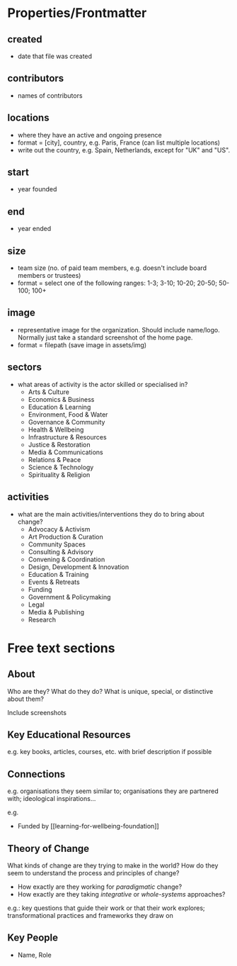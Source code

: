 # Properties/Frontmatter
## created 
- date that file was created
## contributors 
- names of contributors
## locations
- where they have an active and ongoing presence
- format = [city], country, e.g. Paris, France (can list multiple locations)
- write out the country, e.g. Spain, Netherlands, except for "UK" and "US".
## start 
- year founded 
## end
-  year ended 
## size
- team size (no. of paid team members, e.g. doesn't include board members or trustees)
- format = select one of the following ranges: 1-3; 3-10; 10-20; 20-50; 50-100; 100+
## image
- representative image for the organization. Should include name/logo. Normally just take a standard screenshot of the home page.
- format = filepath (save image in assets/img)
## sectors 
- what areas of activity is the actor skilled or specialised in?
	- Arts & Culture
	- Economics & Business
	- Education & Learning
	- Environment, Food & Water
	- Governance & Community
	- Health & Wellbeing
	- Infrastructure & Resources
	- Justice & Restoration
	- Media & Communications 
	- Relations & Peace 
	- Science & Technology 
	- Spirituality & Religion 
## activities 
- what are the main activities/interventions they do to bring about change?
	- Advocacy & Activism 
	- Art Production & Curation 
	- Community Spaces 
	- Consulting & Advisory
	- Convening & Coordination 
	- Design, Development & Innovation
	- Education & Training
	- Events & Retreats
	- Funding
	- Government & Policymaking
	- Legal
	- Media & Publishing
	- Research 

# Free text sections

## About 

Who are they? What do they do? What is unique, special, or distinctive about them?

Include screenshots

## Key Educational Resources 

e.g. key books, articles, courses, etc. with brief description if possible

## Connections

e.g. organisations they seem similar to; organisations they are partnered with; ideological inspirations...

e.g. 
- Funded by [[learning-for-wellbeing-foundation]]

## Theory of Change

What kinds of change are they trying to make in the world? How do they seem to understand the process and principles of change?

- How exactly are they working for *paradigmatic* change?
- How exactly are they taking *integrative* or *whole-systems* approaches?

e.g.: key questions that guide their work or that their work explores; transformational practices and frameworks they draw on 

## Key People

- Name, Role
